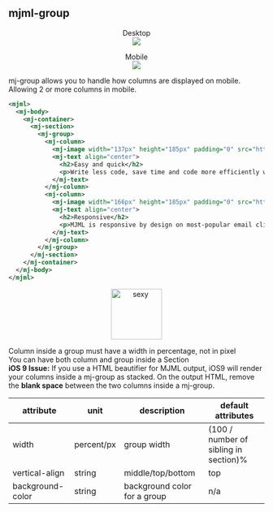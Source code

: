 ## mjml-group


<p align="center">
  Desktop<br />
  <img src="https://cloud.githubusercontent.com/assets/570317/15677458/a6ad2c1c-274a-11e6-8fdf-6853d748ef27.png" />
</p>

<p align="center">
  Mobile<br />
  <img src="https://cloud.githubusercontent.com/assets/570317/15677396/6bb62708-274a-11e6-8c59-0d8b3944a2ae.png" />
</p>

mj-group allows you to handle how columns are displayed on mobile. Allowing 2 or more columns in mobile.

```xml
<mjml>
  <mj-body>
    <mj-container>
      <mj-section>
        <mj-group>
          <mj-column>
            <mj-image width="137px" height="185px" padding="0" src="https://mjml.io/assets/img/easy-and-quick.png" />
            <mj-text align="center">
              <h2>Easy and quick</h2>
              <p>Write less code, save time and code more efficiently with MJML’s semantic syntax.</p>
            </mj-text>
          </mj-column>
          <mj-column>
            <mj-image width="166px" height="185px" padding="0" src="https://mjml.io/assets/img/responsive.png" />
            <mj-text align="center">
              <h2>Responsive</h2>
              <p>MJML is responsive by design on most-popular email clients, even Outlook.</p>
            </mj-text>
          </mj-column>
        </mj-group>
      </mj-section>
    </mj-container>
  </mj-body>
</mjml>
```

<p align="center">
  <a href="/try-it-live/components/group"><img width="100px" src="http://imgh.us/TRYITLIVE.svg" alt="sexy" /></a>
</p>

<aside class="notice">
  Column inside a group must have a width in percentage, not in pixel
</aside>


<aside class="notice">
  You can have both column and group inside a Section
</aside>

<aside class="notice">
  <b>iOS 9 Issue:</b> If you use a HTML beautifier for MJML output, iOS9 will render your columns inside a mj-group as stacked. On the output HTML, remove the <b>blank space</b> between the two columns inside a mj-group.
</aside>


attribute           | unit        | description                    | default attributes
--------------------|-------------|--------------------------------|--------------------------------------
width               | percent/px  | group width                    | (100 / number of sibling in section)%
vertical-align      | string      | middle/top/bottom              | top
background-color    | string      | background color for a group   | n/a
